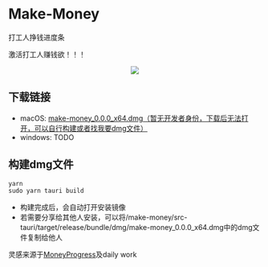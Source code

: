 # Make-Money

打工人挣钱进度条

激活打工人赚钱欲！！！

<p align="center">
  <img src="https://imgur.com/EUCZEB6.png" />
</p>

## 下载链接
- macOS: [make-money_0.0.0_x64.dmg（暂无开发者身份，下载后无法打开，可以自行构建或者找我要dmg文件）](./download/make-money_0.0.0_x64.dmg)
- windows: TODO

## 构建dmg文件
```js
yarn
sudo yarn tauri build
```
- 构建完成后，会自动打开安装镜像
- 若需要分享给其他人安装，可以将/make-money/src-tauri/target/release/bundle/dmg/make-money_0.0.0_x64.dmg中的dmg文件复制给他人

灵感来源于[MoneyProgress](https://github.com/Lakr233/MoneyProgress)及daily work